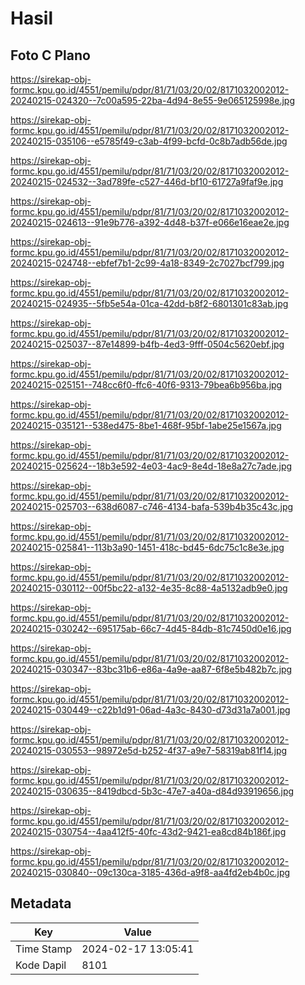 # Hasil

## Foto C Plano

https://sirekap-obj-formc.kpu.go.id/4551/pemilu/pdpr/81/71/03/20/02/8171032002012-20240215-024320--7c00a595-22ba-4d94-8e55-9e065125998e.jpg

https://sirekap-obj-formc.kpu.go.id/4551/pemilu/pdpr/81/71/03/20/02/8171032002012-20240215-035106--e5785f49-c3ab-4f99-bcfd-0c8b7adb56de.jpg

https://sirekap-obj-formc.kpu.go.id/4551/pemilu/pdpr/81/71/03/20/02/8171032002012-20240215-024532--3ad789fe-c527-446d-bf10-61727a9faf9e.jpg

https://sirekap-obj-formc.kpu.go.id/4551/pemilu/pdpr/81/71/03/20/02/8171032002012-20240215-024613--91e9b776-a392-4d48-b37f-e066e16eae2e.jpg

https://sirekap-obj-formc.kpu.go.id/4551/pemilu/pdpr/81/71/03/20/02/8171032002012-20240215-024748--ebfef7b1-2c99-4a18-8349-2c7027bcf799.jpg

https://sirekap-obj-formc.kpu.go.id/4551/pemilu/pdpr/81/71/03/20/02/8171032002012-20240215-024935--5fb5e54a-01ca-42dd-b8f2-6801301c83ab.jpg

https://sirekap-obj-formc.kpu.go.id/4551/pemilu/pdpr/81/71/03/20/02/8171032002012-20240215-025037--87e14899-b4fb-4ed3-9fff-0504c5620ebf.jpg

https://sirekap-obj-formc.kpu.go.id/4551/pemilu/pdpr/81/71/03/20/02/8171032002012-20240215-025151--748cc6f0-ffc6-40f6-9313-79bea6b956ba.jpg

https://sirekap-obj-formc.kpu.go.id/4551/pemilu/pdpr/81/71/03/20/02/8171032002012-20240215-035121--538ed475-8be1-468f-95bf-1abe25e1567a.jpg

https://sirekap-obj-formc.kpu.go.id/4551/pemilu/pdpr/81/71/03/20/02/8171032002012-20240215-025624--18b3e592-4e03-4ac9-8e4d-18e8a27c7ade.jpg

https://sirekap-obj-formc.kpu.go.id/4551/pemilu/pdpr/81/71/03/20/02/8171032002012-20240215-025703--638d6087-c746-4134-bafa-539b4b35c43c.jpg

https://sirekap-obj-formc.kpu.go.id/4551/pemilu/pdpr/81/71/03/20/02/8171032002012-20240215-025841--113b3a90-1451-418c-bd45-6dc75c1c8e3e.jpg

https://sirekap-obj-formc.kpu.go.id/4551/pemilu/pdpr/81/71/03/20/02/8171032002012-20240215-030112--00f5bc22-a132-4e35-8c88-4a5132adb9e0.jpg

https://sirekap-obj-formc.kpu.go.id/4551/pemilu/pdpr/81/71/03/20/02/8171032002012-20240215-030242--695175ab-66c7-4d45-84db-81c7450d0e16.jpg

https://sirekap-obj-formc.kpu.go.id/4551/pemilu/pdpr/81/71/03/20/02/8171032002012-20240215-030347--83bc31b6-e86a-4a9e-aa87-6f8e5b482b7c.jpg

https://sirekap-obj-formc.kpu.go.id/4551/pemilu/pdpr/81/71/03/20/02/8171032002012-20240215-030449--c22b1d91-06ad-4a3c-8430-d73d31a7a001.jpg

https://sirekap-obj-formc.kpu.go.id/4551/pemilu/pdpr/81/71/03/20/02/8171032002012-20240215-030553--98972e5d-b252-4f37-a9e7-58319ab81f14.jpg

https://sirekap-obj-formc.kpu.go.id/4551/pemilu/pdpr/81/71/03/20/02/8171032002012-20240215-030635--8419dbcd-5b3c-47e7-a40a-d84d93919656.jpg

https://sirekap-obj-formc.kpu.go.id/4551/pemilu/pdpr/81/71/03/20/02/8171032002012-20240215-030754--4aa412f5-40fc-43d2-9421-ea8cd84b186f.jpg

https://sirekap-obj-formc.kpu.go.id/4551/pemilu/pdpr/81/71/03/20/02/8171032002012-20240215-030840--09c130ca-3185-436d-a9f8-aa4fd2eb4b0c.jpg


## Metadata

| Key        | Value               |
| ---------- | ------------------- |
| Time Stamp | 2024-02-17 13:05:41 |
| Kode Dapil | 8101                |



